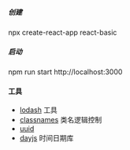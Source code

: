
##### 创建
npx create-react-app  react-basic

##### 启动
npm run start
http://localhost:3000   


#### 工具
- [lodash](https://www.lodashjs.com/)  工具
- [classnames](https://github.com/JedWatson/classnames) 类名逻辑控制 
- [uuid](https://github.com/uuidjs/uuid)
- [dayjs](https://dayjs.fenxianglu.cn/) 时间日期库

